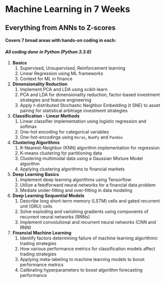 # Machine Learning in 7 Weeks
## Everything from ANNs to Z-scores

#### Covers 7 broad areas with hands-on coding in each:

#### _All coding done in Python (Python 3.3.6)_

1. __Basics__
   1. Supervised, Unsupervised, Reinforcement learning
   2. Linear Regression using ML frameworks
   3. Context for ML in finance
2. __Dimensionality Reduction__
   1. Implement PCA and LDA using scikit-learn
   2. PCA and LDA for dimensionality reduction, factor-based investment strategies and feature
      engineering
   3. Apply _t_-distributed Stochastic Neighbor Embedding (t SNE) to asset pairing for statistical arbitrage investment strategies 
3. __Classification - Linear Methods__
   1. Linear classifier implementation using logistic regression and softmax
   2. One-hot encoding for categorical variables
   3. One-hot-encodings using `Keras`, `NumPy` and `Pandas`
4. __Clustering Algorithms__
   1. K-Nearest-Neighbor (KNN) algorithm implementation for regression
   2. K-means clustering for partitioning data
   3. Clustering multimodal data using a Gaussian Mixture Model algorithm
   4. Applying clustering algorithms to financial markets
5. __Deep Learning Basics__
   1. Implement deep learning algorithms using Tensorflow
   2. Utilize a feedforward neural networks for a financial data problem
   3. Mediate under-fitting and over-fitting in data modeling 
6. __Deep Learning Sequential Models__
   1. Describe long short-term memory (LSTM) cells and gated recurrent unit (GRU) cells
   2. Solve exploding and vanishing gradients using components of recurrent neural networks (RNNs)
   3. Implement convolutional and recurrent neural networks (CNN and RNN)
7. __Financial Machine Learning__
   1. Identify factors determining failure of machine learning algorithmic trading strategies
   2. How various performance metrics for classification models affect trading strategies
   3. Applying meta-labeling to machine learning models to boost performance metrics
   4. Calibrating hyperparameters to boost algorithm forecasting performance 